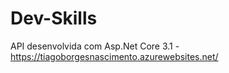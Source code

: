 # Dev-Skills
API desenvolvida com Asp.Net Core 3.1 - https://tiagoborgesnascimento.azurewebsites.net/
